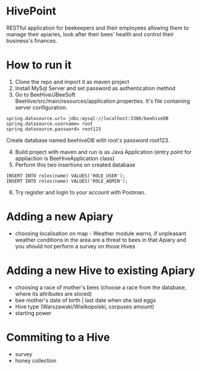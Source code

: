 # HivePoint

RESTful application for beekeepers and their employees allowing them to manage their apiaries, look after their bees' health and control their business's finances.

# How to run it
1. Clone the repo and import it as maven project
2. Install MySql Server and set password as authentication method 
3. Go to  BeeHive/JBeeSoft BeeHive/src/main/resources/application.properties. It's file containing server configuration.
```
spring.datasource.url= jdbc:mysql://localhost:3306/beehiveDB
spring.datasource.username= root
spring.datasource.password= root123
```
Create database named beehiveDB with root's password root123.

4. Build project with maven and run is as Java Application (entry point for appliaction is BeeHiveApplication class)
5. Perform this two insertions on created database
```
INSERT INTO roles(name) VALUES('ROLE_USER');
INSERT INTO roles(name) VALUES('ROLE_ADMIN');
```
6. Try register and login to your account with Postman.

# Adding a new Apiary
* choosing localisation on map - Weather module warns, if unpleasant weather conditions in the area are a threat to bees in that Apiary and you should not perform a survey on those Hives

# Adding a new Hive to existing Apiary
* choosing a race of mother's bees (choose a race from the database, where its attributes are stored)
* bee mother's date of birth | last date when she laid eggs
* Hive type (Warszawski/Wielkopolski, corpuses amount)
* starting power

# Commiting to a Hive
* survey
* honey collection


